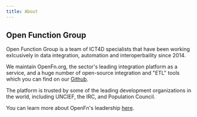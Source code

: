 ```yaml
---
title: About
---
```


## Open Function Group

Open Function Group is a team of ICT4D specialists that have been working
exlcusively in data integration, automation and interoperbaility since 2014.

We maintain OpenFn.org, the sector's leading integration platform as a service,
and a huge number of open-source integration and "ETL" tools which you can find
on our [Github](https://www.github.com/openfn).

The platform is trusted by some of the leading development organizations in the
world, including UNCIEF, the IRC, and Population Council.

You can learn more about OpenFn's leadership [here](https://www.openfn.org/leadership).
